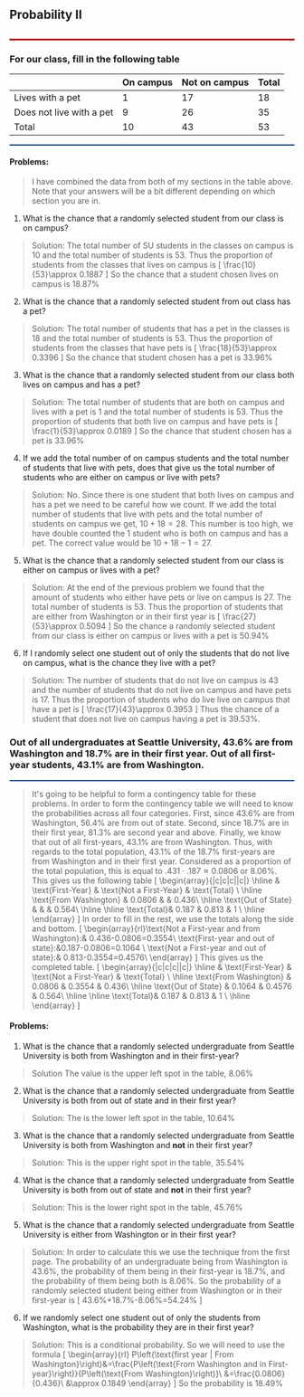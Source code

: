 
<h2>Probability II<h2>
<hr style="height: 3px; background-color: #AA0000;" />
<h3>For our class, fill in the following table

| | On campus | Not on campus | Total |
| - | - | - | - |
| Lives with a pet| 1 | 17 | 18|
| Does not live with a pet | 9 | 26 | 35 |
| Total| 10 | 43 | 53 |

<hr style="height: 2px; background-color: #003282;" />

<h4> Problems: </h4>

> I have combined the data from both of my sections in the table above. Note that your answers will be a bit different depending on which section you are in.

1. What is the chance that a randomly selected student from our class is on campus?

> Solution:
> The total number of SU students in the classes on campus is $10$ and the total number of students is $53$. Thus the proportion of students from the classes that lives on campus is
\[
\frac{10}{53}\approx 0.1887
\]
> So the chance that a student chosen lives on campus is 18.87%

2. What is the chance that a randomly selected student from out class has a pet?

> Solution:
> The total number of students that has a pet in the classes is $18$ and the total number of students is $53$. Thus the proportion of students from the classes that have pets is
\[
\frac{18}{53}\approx 0.3396
\]
> So the chance that student chosen has a pet is 33.96%

3. What is the chance that a randomly selected student from our class both lives on campus and has a pet?

> Solution:
> The total number of students that are both on campus and lives with a pet is $1$ and the total number of students is $53$. Thus the proportion of students that both live on campus and have pets is
\[
\frac{1}{53}\approx 0.0189
\]
> So the chance that student chosen has a pet is 33.96%

4. If we add the total number of on campus students and the total number of students that live with pets, does that give us the total number of students who are either on campus or live with pets?

> Solution:
> No. Since there is one student that both lives on campus and has a pet we need to be careful how we count. If we add the total number of students that live with pets and the total number of students on campus we get, $10+18=28$. This number is too high, we have double counted the $1$ student who is both on campus and has a pet. The correct value would be $10+18-1=27$.

5. What is the chance that a randomly selected student from our class is either on campus or lives with a pet?

> Solution:
> At the end of the previous problem we found that the amount of students who either have pets or live on campus is $27$. The total number of students is $53$. Thus the proportion of students that are either from Washington or in their first year is
\[
\frac{27}{53}\approx 0.5094
\]
> So the chance a randomly selected student from our class is either on campus or lives with a pet is 50.94%

6. If I randomly select one student out of only the students that do not live on campus, what is the chance they live with a pet?

> Solution:
> The number of students that do not live on campus is $43$ and the number of students that do not live on campus and have pets is $17$. Thus the proportion of students who do live live on campus that have a pet is
\[
\frac{17}{43}\approx 0.3953
\]
> Thus the chance of a student that does not live on campus having a pet is 39.53%.

<h3> Out of all undergraduates at Seattle University, 43.6% are from Washington and 18.7% are in their first year. Out of all first-year students, 43.1% are from Washington. </h3>

<hr style="height: 2px; background-color: #003282;" />

>It's going to be helpful to form a contingency table for these problems. In order to form the contingency table we will need to know the probabilities across all four categories. First, since 43.6\% are from Washington, 56.4\% are from out of state. Second, since 18.7\% are in their first year, 81.3\% are second year and above. Finally, we know that out of all first-years, 43.1\% are from Washington. Thus, with regards to the total population, 43.1\% of the 18.7\% first-years are from Washington and in their first year. Considered as a proportion of the total population, this is equal to $.431\cdot .187\approx 0.0806$ or 8.06\%. This gives us the following table
\[
\begin{array}{|c|c|c||c|}
\hline
& \text{First-Year} & \text{Not a First-Year} & \text{Total} \\
\hline
\text{From Washington} & 0.0806 &  & 0.436\\
\hline
\text{Out of State} &  &  & 0.564\\
\hline
\hline
\text{Total}& 0.187 & 0.813 & 1 \\
\hline
\end{array}
\]
In order to fill in the rest, we use the totals along the side and bottom.
\[
\begin{array}{rl}\text{Not a First-year and from Washington}:& 0.436-0.0806=0.3554\\
\text{First-year and out of state}:&0.187-0.0806=0.1064 \\
\text{Not a First-year and out of state}:& 0.813-0.3554=0.4576\\
\end{array}
\]
This gives us the completed table.
\[
\begin{array}{|c|c|c||c|}
\hline
& \text{First-Year} & \text{Not a First-Year} & \text{Total} \\
\hline
\text{From Washington} & 0.0806 & 0.3554 & 0.436\\
\hline
\text{Out of State} & 0.1064 & 0.4576 & 0.564\\
\hline
\hline
\text{Total}& 0.187 & 0.813 & 1 \\
\hline
\end{array}
\]

<h4> Problems: </h4>

1. What is the chance that a randomly selected undergraduate from Seattle University is both from Washington and in their first-year?

> Solution
> The value is the upper left spot in the table, 8.06\%

2. What is the chance that a randomly selected undergraduate from Seattle University is both from out of state and in their first year?

> Solution:
> The is the lower left spot in the table, 10.64\%

3. What is the chance that a randomly selected undergraduate from Seattle University is both from Washington and **not** in their first year?

> Solution:
> This is the upper right spot in the table, 35.54\%

4. What is the chance that a randomly selected undergraduate from Seattle University is both from out of state and **not** in their first year?

> Solution:
> This is the lower right spot in the table, 45.76\%

5. What is the chance that a randomly selected undergraduate from Seattle University is either from Washington or in their first year?

> Solution:
> In order to calculate this we use the technique from the first page. The probability of an undergraduate being from Washington is 43.6\%, the probability of them being in their first-year is 18.7\%, and the probability of them being both is 8.06\%. So the probability of a randomly selected student being either from Washington or in their first-year is
\[
43.6\%+18.7\%-8.06\%=54.24\%
\]

6. If we randomly select one student out of only the students from Washington, what is the probability they are in their first year?

> Solution:
> This is a conditional probability. So we will need to use the formula
\[
\begin{array}{rl}
P\left(\text{first year | From Washington}\right)&=\frac{P\left(\text{From Washington and in First-year}\right)}{P\left(\text{From Washington}\right)}\\
&=\frac{0.0806}{0.436}\\
&\approx 0.1849
\end{array}
\]
So the probability is 18.49\%

